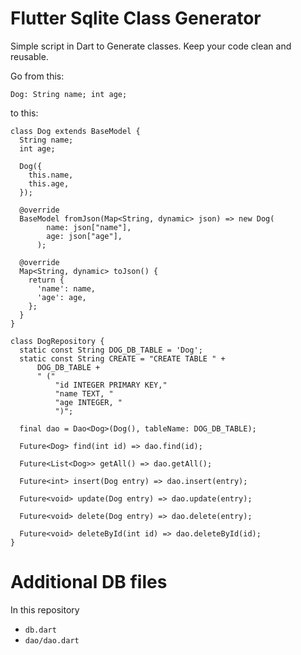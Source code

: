 # Flutter Sqlite Class Generator
Simple script in Dart to Generate classes. Keep your code clean and reusable.

Go from this:

`Dog: String name; int age;`

to this:

```
class Dog extends BaseModel {
  String name;
  int age;

  Dog({
    this.name,
    this.age,
  });

  @override
  BaseModel fromJson(Map<String, dynamic> json) => new Dog(
        name: json["name"],
        age: json["age"],
      );

  @override
  Map<String, dynamic> toJson() {
    return {
      'name': name,
      'age': age,
    };
  }
}

class DogRepository {
  static const String DOG_DB_TABLE = 'Dog';
  static const String CREATE = "CREATE TABLE " +
      DOG_DB_TABLE +
      " ("
          "id INTEGER PRIMARY KEY,"
          "name TEXT, "
          "age INTEGER, "
          ")";

  final dao = Dao<Dog>(Dog(), tableName: DOG_DB_TABLE);

  Future<Dog> find(int id) => dao.find(id);

  Future<List<Dog>> getAll() => dao.getAll();

  Future<int> insert(Dog entry) => dao.insert(entry);

  Future<void> update(Dog entry) => dao.update(entry);

  Future<void> delete(Dog entry) => dao.delete(entry);

  Future<void> deleteById(int id) => dao.deleteById(id);
}
```

# Additional DB files

In this repository

- `db.dart`
- `dao/dao.dart`

